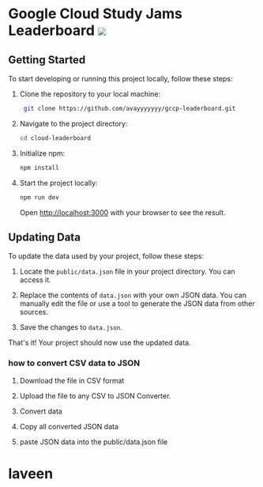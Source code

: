 
# Google Cloud Study Jams Leaderboard <img src="https://ziadoua.github.io/m3-Markdown-Badges/badges/Hacktoberfest2023/hacktoberfest20232.svg">

## Getting Started

To start developing or running this project locally, follow these steps:

1. Clone the repository to your local machine:

   ```bash
    git clone https://github.com/avayyyyyyy/gccp-leaderboard.git
   ```

2. Navigate to the project directory:

   ```bash
   cd cloud-leaderboard
   ```

3. Initialize npm:

   ```bash
   npm install
   ```

4. Start the project locally:

   ```bash
   npm run dev
   ```

   Open [http://localhost:3000](http://localhost:3000) with your browser to see the result.

## Updating Data

To update the data used by your project, follow these steps:

1. Locate the `public/data.json` file in your project directory. You can access it.

2. Replace the contents of `data.json` with your own JSON data. You can manually edit the file or use a tool to generate the JSON data from other sources.

3. Save the changes to `data.json`.

That's it! Your project should now use the updated data. 

### how to convert CSV data to JSON

   1. Download the file in CSV format
    
   3. Upload the file to any CSV to JSON Converter.
      
   4. Convert data
      
   7. Copy all converted JSON data
    
   9. paste JSON data into the public/data.json file
      
# laveen

